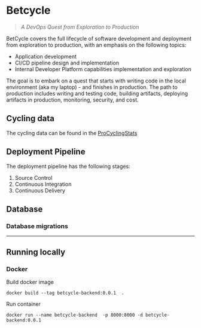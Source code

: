 # Betcycle

> _A DevOps Quest from Exploration to Production_

BetCycle covers the full lifecycle of software development and deployment from exploration to production, with an emphasis on the following topics:
- Application development
- CI/CD pipeline design and implementation
- Internal Developer Platform capabilities implementation and exploration 

The goal is to embark on a quest that starts with writing code in the local environment (aka my laptop) - and finishes in production. The path to production includes writing and testing code, building artifacts, deploying artifacts in production, monitoring, security, and cost.


## Cycling data

The cycling data can be found in the [ProCyclingStats](https://www.procyclingstats.com/)

## Deployment Pipeline

The deployment pipeline has the following stages:

1. Source Control
2. Continuous Integration
3. Continuous Delivery

## Database

### Database migrations


---

## Running locally

### Docker

Build docker image
```
docker build --tag betcycle-backend:0.0.1  .
```

Run container
```
docker run --name betcycle-backend  -p 8000:8000 -d betcycle-backend:0.0.1
```